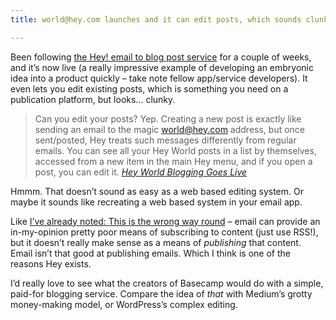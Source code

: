 ```yaml
---
title: world@hey.com launches and it can edit posts, which sounds clunky

---
```

Been following [the Hey! email to blog post service](https://hey.com/world/) for a couple of weeks, and it’s now live (a really impressive example of developing an embryonic idea into a product quickly – take note fellow app/service developers). It even lets you edit existing posts, which is something you need on a publication platform, but looks... clunky.

> Can you edit your posts? Yep. Creating a new post is exactly like sending an email to the magic world@hey.com address, but once sent/posted, Hey treats such messages differently from regular emails. You can see all your Hey World posts in a list by themselves, accessed from a new item in the main Hey menu, and if you open a post, you can edit it. <cite>[Hey World Blogging Goes Live](https://daringfireball.net/linked/2021/03/05/hey-world-goes-live)

Hmmm. That doesn’t sound as easy as a web based editing system. Or maybe it sounds like recreating a web based system in your email app.

Like [I’ve already noted: This is the wrong way round](/notes/2021-02-28-publishing-to-a-website-is-easy) – email can provide an in-my-opinion pretty poor means of subscribing to content (just use RSS!), but it doesn’t really make sense as a means of _publishing_ that content. Email isn’t that good at publishing emails. Which I think is one of the reasons Hey exists.

I’d really love to see what the creators of Basecamp would do with a simple, paid-for blogging service. Compare the idea of _that_ with Medium’s grotty money-making model, or WordPress’s complex editing.